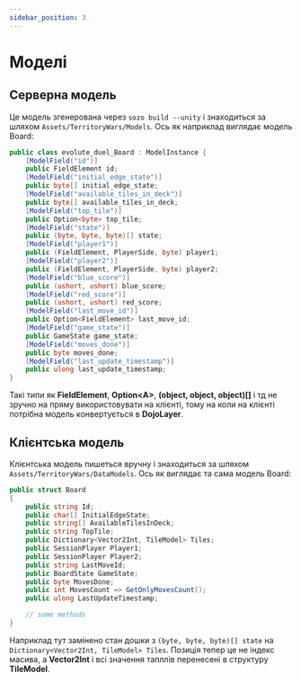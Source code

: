 ```yaml
---
sidebar_position: 3
---
```


# Моделі


## Серверна модель

Це модель згенерована через `sozo build --unity` і знаходиться за шляхом `Assets/TerritoryWars/Models`.
Ось як наприклад виглядає модель Board:
```csharp title="Assets/TerritoryWars/Models/evolute_duel-Board.gen.cs"
public class evolute_duel_Board : ModelInstance {
    [ModelField("id")]
    public FieldElement id;
    [ModelField("initial_edge_state")]
    public byte[] initial_edge_state;
    [ModelField("available_tiles_in_deck")]
    public byte[] available_tiles_in_deck;
    [ModelField("top_tile")]
    public Option<byte> top_tile;
    [ModelField("state")]
    public (byte, byte, byte)[] state;
    [ModelField("player1")]
    public (FieldElement, PlayerSide, byte) player1;
    [ModelField("player2")]
    public (FieldElement, PlayerSide, byte) player2;
    [ModelField("blue_score")]
    public (ushort, ushort) blue_score;
    [ModelField("red_score")]
    public (ushort, ushort) red_score;
    [ModelField("last_move_id")]
    public Option<FieldElement> last_move_id;
    [ModelField("game_state")]
    public GameState game_state;
    [ModelField("moves_done")]
    public byte moves_done;
    [ModelField("last_update_timestamp")]
    public ulong last_update_timestamp;
}
```

Такі типи як **FieldElement**, **Option&lt;A&gt;**, **(object, object, object)[]** і тд не зручно на пряму використовувати на клієнті, тому на коли на клієнті потрібна модель конвертується в **DojoLayer**.

## Клієнтська модель
Клієнтська модель пишеться вручну і знаходиться за шляхом `Assets/TerritoryWars/DataModels`.
Ось як виглядає та сама модель Board:
```csharp title="Assets/TerritoryWars/DataModels/Board.cs"
public struct Board
{
    public string Id;
    public char[] InitialEdgeState;
    public string[] AvailableTilesInDeck;
    public string TopTile;
    public Dictionary<Vector2Int, TileModel> Tiles;
    public SessionPlayer Player1;
    public SessionPlayer Player2;
    public string LastMoveId;
    public BoardState GameState;
    public byte MovesDone;
    public int MovesCount => GetOnlyMovesCount();
    public ulong LastUpdateTimestamp;

    // some methods
}
```

Наприклад тут замінено стан дошки з `(byte, byte, byte)[] state` на `Dictionary<Vector2Int, TileModel> Tiles`. Позиція тепер це не індекс масива, а **Vector2Int** і всі значення тапллів перенесені в структуру **TileModel**.